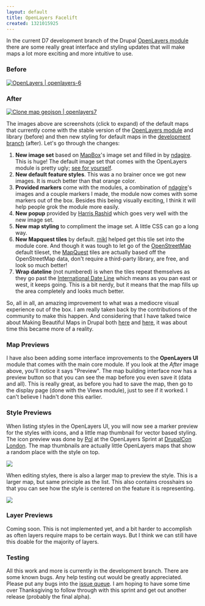 ```yaml
---
layout: default
title: OpenLayers Facelift
created: 1321015925
---
```


In the current D7 development branch of the Drupal <a href="http://drupal.org/project/openlayers">OpenLayers module</a> there are some really great interface and styling updates that will make maps a lot more exciting and more intuitive to use.

### Before

<div><a class="colorbox" href="https://img.skitch.com/20111111-qcusws78qpafsdtqb3a946hadd.jpg"><img style="max-width:615px" src="https://img.skitch.com/20111111-qcusws78qpafsdtqb3a946hadd.jpg" alt="OpenLayers | openlayers-6" /></a></div>

### After

<div><a class="colorbox" href="https://img.skitch.com/20111111-ry6wb4mjeqnj5bincc1faxty2c.jpg"><img style="max-width:615px" src="https://img.skitch.com/20111111-ry6wb4mjeqnj5bincc1faxty2c.jpg" alt="Clone map geojson | openlayers7" /></a></div>

The images above are screenshots (click to expand) of the default maps that currently come with the stable version of the [OpenLayers module](http://drupal.org/project/openlayers) and library (before) and then new styling for default maps in the [development branch](http://drupal.org/node/985658) (after).  Let's go through the changes:

1. **New image set** based on [MapBox](http://mapbox.com)'s image set and filled in by [ndagire](http://drupal.org/user/1378442).  This is huge!  The default image set that comes with the OpenLayers module is pretty ugly; [see for yourself](http://openlayers.org).
2. **New default feature styles**.  This was a no brainer once we got new images.  It is much better than that orange color.
3. **Provided markers** come with the modules, a combination of [ndagire](http://drupal.org/user/1378442)'s images and a couple markers I made, the module now comes with some markers out of the box.  Besides this being visually exciting, I think it will help people grok the module more easily.
4. **New popup** provided by [Harris Rashid](http://drupal.org/user/148227) which goes very well with the new image set.
5. **New map styling** to compliment the image set.  A little CSS can go a long way.
6. **New Mapquest tiles** by default.  [mikl](http://drupal.org/user/58679) helped get this tile set into the module core.  And though it was tough to let go of the [OpenStreetMap](http://openstreetmap.org) default tileset, the [MapQuest](http://developer.mapquest.com/web/products/open/map) tiles are actually based off the OpenStreetMap data, don't require a third-party library, are free, and look so much better!
7. **Wrap dateline** (not numbered) is when the tiles repeat themselves as they go past the [International Date Line](http://en.wikipedia.org/wiki/International_Date_Line) which means as you pan east or west, it keeps going.  This is a bit nerdy, but it means that the map fills up the area completely and looks much better.

So, all in all, an amazing improvement to what was a mediocre visual experience out of the box.  I am really taken back by the contributions of the community to make this happen.  And considering that I have talked twice about Making Beautiful Maps in Drupal both [here](http://chicago2011.drupal.org/sessions/making-beautiful-maps) and [here](http://2011.badcamp.net/program/sessions/making-beautiful-maps-drupal), it was about time this became more of a reality.

### Map Previews

I have also been adding some interface improvements to the **OpenLayers UI** module that comes with the main core module.  If you look at the _After_ image above, you'll notice it says "Preview".  The map building interface now has a preview button so that you can see the map before you even save it (data and all).  This is really great, as before you had to save the map, then go to the display page (done with the Views module), just to see if it worked.  I can't believe I hadn't done this earlier.

### Style Previews

When listing styles in the OpenLayers UI, you will now see a marker preview for the styles with icons, and a little map thumbnail for vector based styling.  The icon preview was done by [Pol](http://drupal.org/user/47194) at the OpenLayers Sprint at [DrupalCon London](http://london2011.drupal.org/).  The map thumbnails are actually little OpenLayers maps that show a random place with the style on top.

<img src="https://img.skitch.com/20111111-82dbdgaeb3h8cfr6wpuy33wggj.png">

When editing styles, there is also a larger map to preview the style.  This is a larger map, but same principle as the list.  This also contains crosshairs so that you can see how the style is centered on the feature it is representing.

<img src="https://img.skitch.com/20111111-bbh1ujsa4uw9w3impdus9wbg2q.png">

### Layer Previews

Coming soon.  This is not implemented yet, and a bit harder to accomplish as often layers require maps to be certain ways.  But I think we can still have this doable for the majority of layers.

### Testing

All this work and more is currently in the development branch.  There are some known bugs.  Any help testing out would be greatly appreciated.  Please put any bugs into the [issue queue](http://drupal.org/project/issues/openlayers).  I am hoping to have some time over Thanksgiving to follow through with this sprint and get out another release (probably the final alpha).
